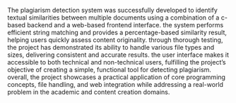 
The plagiarism detection system was successfully developed to identify textual 
similarities between multiple documents using a combination of a c-based 
backend and a web-based frontend interface. the system performs efficient string 
matching and provides a percentage-based similarity result, helping users quickly 
assess content originality. 
through thorough testing, the project has demonstrated its ability to handle various 
file types and sizes, delivering consistent and accurate results. the user interface 
makes it accessible to both technical and non-technical users, fulfilling the 
project’s objective of creating a simple, functional tool for detecting plagiarism. 
overall, the project showcases a practical application of core programming 
concepts, file handling, and web integration while addressing a real-world 
problem in the academic and content creation domains.
